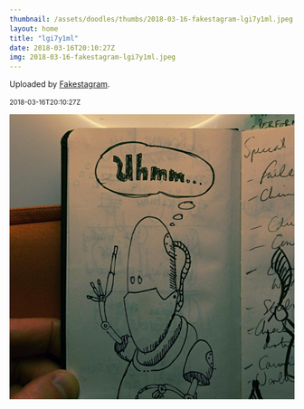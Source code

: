```yaml
---
thumbnail: /assets/doodles/thumbs/2018-03-16-fakestagram-lgi7y1ml.jpeg
layout: home
title: "lgi7y1ml"
date: 2018-03-16T20:10:27Z
img: 2018-03-16-fakestagram-lgi7y1ml.jpeg
---
```


Uploaded by [Fakestagram](https://github.com/opyate/fakestagram).

<small>2018-03-16T20:10:27Z</small>

![Uploaded by Fakestagram](2018-03-16-fakestagram-lgi7y1ml.jpeg)
